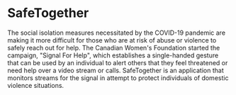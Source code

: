 # SafeTogether
The social isolation measures necessitated by the COVID-19 pandemic are making it more difficult for those who are at risk of abuse or violence to safely reach out for help. The Canadian Women's Foundation started the campaign, "Signal For Help", which establishes a single-handed gesture that can be used by an individual to alert others that they feel threatened or need help over a video stream or calls. SafeTogether is an application that monitors streams for the signal in attempt to protect individuals of domestic violence situations.
